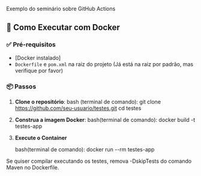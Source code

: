 Exemplo do seminário sobre GitHub Actions


## 🚀 Como Executar com Docker

### ✅ Pré-requisitos

- [Docker instalado]
- `Dockerfile` e `pom.xml` na raiz do projeto (Já está na raiz por padrão, mas verifique por favor)

### 📦 Passos

1. **Clone o repositório**:
   bash (terminal de comando):
   git clone https://github.com/seu-usuario/testes.git
   cd testes

2. **Construa a imagem Docker**:
     bash(terminal de comando):
     docker build -t testes-app

3. **Execute o Container**

    bash(terminal de comando):
    docker run --rm testes-app
   
Se quiser compilar executando os testes, remova -DskipTests do comando Maven no Dockerfile.
